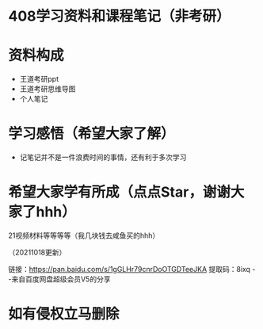 # 408学习资料和课程笔记（非考研）
# 资料构成
+ 王道考研ppt
+ 王道考研思维导图
+ 个人笔记

# 学习感悟（希望大家了解）
+ 记笔记并不是一件浪费时间的事情，还有利于多次学习

# 希望大家学有所成（点点Star，谢谢大家了hhh）
21视频材料等等等等（我几块钱去咸鱼买的hhh）

（20211018更新）

链接：https://pan.baidu.com/s/1gGLHr79cnrDoOTGDTeeJKA 
提取码：8ixq 
--来自百度网盘超级会员V5的分享
# 如有侵权立马删除

